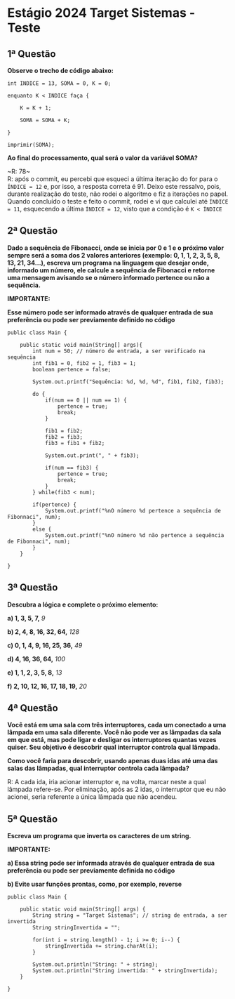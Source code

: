 
# Estágio 2024 Target Sistemas - Teste

## 1ª Questão
**Observe o trecho de código abaixo:**
```
int INDICE = 13, SOMA = 0, K = 0;

enquanto K < INDICE faça {

    K = K + 1;

    SOMA = SOMA + K;

}

imprimir(SOMA);
```
**Ao final do processamento, qual será o valor da variável SOMA?**

~R: 78~
<br>R: após o commit, eu percebi que esqueci a última iteração do for para o ``ÍNDICE = 12`` e, por isso, a resposta correta é 91. Deixo este ressalvo, pois, durante realização do teste, não rodei o algoritmo e fiz a iterações no papel. Quando concluído o teste e feito o commit, rodei e vi que calculei até ``ÍNDICE = 11``, esquecendo a última ``ÍNDICE = 12``, visto que a condição é ``K < ÍNDICE``

## 2ª Questão
**Dado a sequência de Fibonacci, onde se inicia por 0 e 1 e o próximo valor sempre será a soma dos 2 valores anteriores (exemplo: 0, 1, 1, 2, 3, 5, 8, 13, 21, 34...), escreva um programa na linguagem que desejar onde, informado um número, ele calcule a sequência de Fibonacci e retorne uma mensagem avisando se o número informado pertence ou não a sequência.**

**IMPORTANTE:**

**Esse número pode ser informado através de qualquer entrada de sua preferência ou pode ser previamente definido no código**

```
public class Main {

    public static void main(String[] args){
        int num = 50; // número de entrada, a ser verificado na sequência
        int fib1 = 0, fib2 = 1, fib3 = 1;
        boolean pertence = false;

        System.out.printf("Sequência: %d, %d, %d", fib1, fib2, fib3);

        do {
            if(num == 0 || num == 1) {
                pertence = true;
                break;
            }

            fib1 = fib2;
            fib2 = fib3;
            fib3 = fib1 + fib2;

            System.out.print(", " + fib3);

            if(num == fib3) {
                pertence = true;
                break;
            }
        } while(fib3 < num);

        if(pertence) {
            System.out.printf("%nO número %d pertence a sequência de Fibonnaci", num);
        }
        else {
            System.out.printf("%nO número %d não pertence a sequência de Fibonnaci", num);
        }
    }

}
```

## 3ª Questão
**Descubra a lógica e complete o próximo elemento:**

**a) 1, 3, 5, 7,** _9_

**b) 2, 4, 8, 16, 32, 64,** _128_

**c) 0, 1, 4, 9, 16, 25, 36,** _49_

**d) 4, 16, 36, 64,** _100_

**e) 1, 1, 2, 3, 5, 8,** _13_

**f) 2, 10, 12, 16, 17, 18, 19,** _20_

## 4ª Questão
**Você está em uma sala com três interruptores, cada um conectado a uma lâmpada em uma sala diferente. Você não pode ver as lâmpadas da sala em que está, mas pode ligar e desligar os interruptores quantas vezes quiser. Seu objetivo é descobrir qual interruptor controla qual lâmpada.**

**Como você faria para descobrir, usando apenas duas idas até uma das salas das lâmpadas, qual interruptor controla cada lâmpada?**

R: A cada ida, iria acionar interruptor e, na volta, marcar neste a qual lâmpada refere-se. Por eliminação, após as 2 idas, o interruptor que eu não acionei, seria referente a única lâmpada que não acendeu.

## 5ª Questão
**Escreva um programa que inverta os caracteres de um string.**

**IMPORTANTE:**

**a) Essa string pode ser informada através de qualquer entrada de sua preferência ou pode ser previamente definida no código**

**b) Evite usar funções prontas, como, por exemplo, reverse**

```
public class Main {

    public static void main(String[] args) {
        String string = "Target Sistemas"; // string de entrada, a ser invertida
        String stringInvertida = "";

        for(int i = string.length() - 1; i >= 0; i--) {
            stringInvertida += string.charAt(i);
        }

        System.out.println("String: " + string);
        System.out.println("String invertida: " + stringInvertida);
    }

}
```
